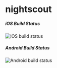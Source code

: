 # nightscout

##### iOS Build Status
![iOS build status](https://build.mobile.azure.com/v0.1/apps/a9c619a0-012e-4b79-9836-449cb213d36f/branches/master/badge)

##### Android Build Status
![Android build status](https://build.mobile.azure.com/v0.1/apps/5d7ef60b-3222-42a7-917e-8a7dcbd00742/branches/master/badge)